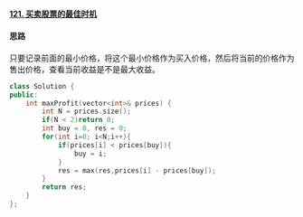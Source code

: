 #### [121. 买卖股票的最佳时机](https://leetcode-cn.com/problems/best-time-to-buy-and-sell-stock/)

#### 思路

只要记录前面的最小价格，将这个最小价格作为买入价格，然后将当前的价格作为售出价格，查看当前收益是不是最大收益。

```c++
class Solution {
public:
    int maxProfit(vector<int>& prices) {
        int N = prices.size();
        if(N < 2)return 0;
        int buy = 0, res = 0;
        for(int i=0; i<N;i++){
            if(prices[i] < prices[buy]){
                buy = i;
            }
            res = max(res,prices[i] - prices[buy]);
        }
        return res;
    }
};
```

